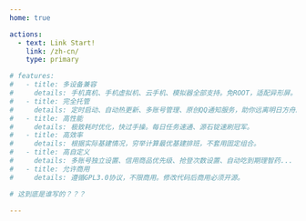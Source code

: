 ```yaml
---
home: true

actions:
  - text: Link Start!
    link: /zh-cn/
    type: primary

# features:
#   - title: 多设备兼容
#     details: 手机真机、手机虚拟机、云手机、模拟器全部支持。免ROOT，适配异形屏。
#   - title: 完全托管
#     details: 定时启动、自动热更新、多账号管理、原创QQ通知服务，助你远离明日方舟。
#   - title: 高性能
#     details: 极致耗时优化，快过手操。每日任务速通、源石锭速刷冠军。
#   - title: 高效率
#     details: 根据实际基建情况，穷举计算最优基建排班，不套用固定组合。
#   - title: 高自定义
#     details: 多账号独立设置、信用商品优先级、抢登次数设置、自动吃到期理智药...
#   - title: 允许商用
#     details: 遵循GPL3.0协议，不限商用。修改代码后商用必须开源。

# 这到底是谁写的？？？

---
```

